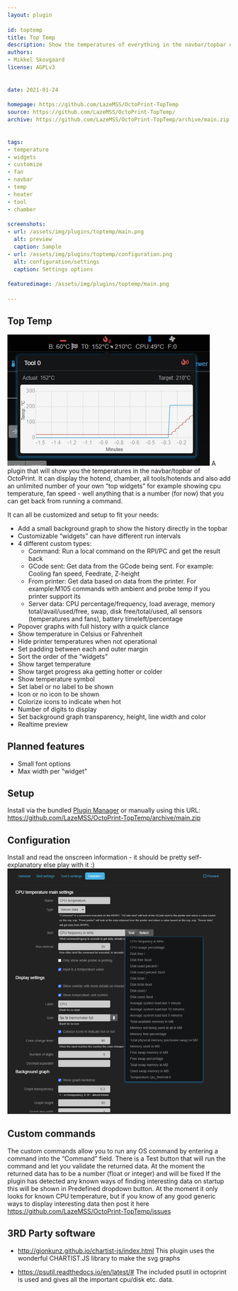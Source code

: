 ```yaml
---
layout: plugin

id: toptemp
title: Top Temp
description: Show the temperatures of everything in the navbar/topbar of OctoPrint. It can display the hotend, chamber, all tools/hotends and also add an unlimited number of your own “top widgets” for example showing cpu temperature, fan speed - well anything that is a number (for now) that you can get back from running a command.
authors:
- Mikkel Skovgaard
license: AGPLv3


date: 2021-01-24

homepage: https://github.com/LazeMSS/OctoPrint-TopTemp
source: https://github.com/LazeMSS/OctoPrint-TopTemp/
archive: https://github.com/LazeMSS/OctoPrint-TopTemp/archive/main.zip


tags:
- temperature
- widgets
- customize
- fan
- navbar
- temp
- heater
- tool
- chamber

screenshots:
- url: /assets/img/plugins/toptemp/main.png
  alt: preview
  caption: Sample
- url: /assets/img/plugins/toptemp/configuration.png
  alt: configuration/settings
  caption: Settings options

featuredimage: /assets/img/plugins/toptemp/main.png

---
```

## Top Temp
![preview](/assets/img/plugins/toptemp/main.png)
A plugin that will show you the temperatures in the navbar/topbar of OctoPrint. It can display the hotend, chamber, all tools/hotends and also add an unlimited number of your own “top widgets” for example showing cpu temperature, fan speed - well anything that is a number (for now) that you can get back from running a command.

It can all be customized and setup to fit your needs:
* Add a small background graph to show the history directly in the topbar
* Customizable “widgets” can have different run intervals
* 4 different custom types:
    * Command: Run a local command on the RPI/PC and get the result back
    * GCode sent: Get data from the GCode being sent. For example: Cooling fan speed, Feedrate, Z-height
    * From printer: Get data based on data from the printer. For example:M105 commands with ambient and probe temp if you printer support its
    * Server data: CPU percentage/frequency, load average, memory total/avail/used/free, swap, disk free/total/used, all sensors (temperatures and fans), battery timeleft/percentage
* Popover graphs with full history with a quick clance
* Show temperature in Celsius or Fahrenheit
* Hide printer temperatures when not operational
* Set padding between each and outer margin
* Sort the order of the “widgets”
* Show target temperature
* Show target progress aka getting hotter or colder
* Show temperature symbol
* Set label or no label to be shown
* Icon or no icon to be shown
* Colorize icons to indicate when hot
* Number of digits to display
* Set background graph transparency, height, line width and color
* Realtime preview

## Planned features
* Small font options
* Max width per "widget"

## Setup
Install via the bundled [Plugin Manager](https://github.com/foosel/OctoPrint/wiki/Plugin:-Plugin-Manager)
or manually using this URL:
    https://github.com/LazeMSS/OctoPrint-TopTemp/archive/main.zip

## Configuration
Install and read the onscreen information - it should be pretty self-explanatory else play with it :)
![configuration](/assets/img/plugins/toptemp/configuration.png)

## Custom commands
The custom commands allow you to run any OS command by entering a command into the “Command” field. There is a Test button that will run the command and let you validate the returned data. At the moment the returned data has to be a number (float or integer) and will be fixed
If the plugin has detected any known ways of finding interesting data on startup this will be shown in Predefined dropdown button.
At the moment it only looks for known CPU temperature, but if you know of any good generic ways to display interesting data then post it here https://github.com/LazeMSS/OctoPrint-TopTemp/issues

## 3RD Party software
* http://gionkunz.github.io/chartist-js/index.html
This plugin uses the wonderful CHARTIST.JS library to make the svg graphs

* https://psutil.readthedocs.io/en/latest/#
The included psutil in octoprint is used and gives all the important cpu/disk etc. data.

